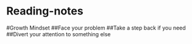 # Reading-notes
#Growth Mindset
##Face your problem
##Take a step back if you need
##Divert your attention to something else
